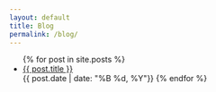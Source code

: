 ```yaml
---
layout: default
title: Blog
permalink: /blog/
---
```

<ul>
  {% for post in site.posts %}
    <li>
      <a href="{{ post.url }}">{{ post.title }}</a>
    </li>
    {{ post.date | date: "%B %d, %Y"}}
  {% endfor %}
</ul>
